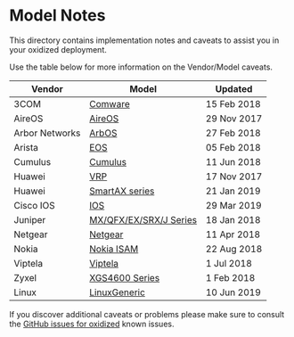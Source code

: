 # Model Notes

This directory contains implementation notes and caveats to assist you in your oxidized deployment.

Use the table below for more information on the Vendor/Model caveats.

Vendor          | Model           |Updated
----------------|-----------------|----------------
3COM|[Comware](Comware.md)|15 Feb 2018
AireOS|[AireOS](AireOS.md)|29 Nov 2017
Arbor Networks|[ArbOS](ArbOS.md)|27 Feb 2018
Arista|[EOS](EOS.md)|05 Feb 2018
Cumulus|[Cumulus](Cumulus.md)|11 Jun 2018
Huawei|[VRP](VRP-Huawei.md)|17 Nov 2017
Huawei|[SmartAX series](SmartAX-Huawei.md)|21 Jan 2019
Cisco IOS|[IOS](ios.md)|29 Mar 2019
Juniper|[MX/QFX/EX/SRX/J Series](JunOS.md)|18 Jan 2018
Netgear|[Netgear](Netgear.md)|11 Apr 2018
Nokia|[Nokia ISAM](Nokia.md)|22 Aug 2018
Viptela|[Viptela](Viptela.md)|1 Jul 2018
Zyxel|[XGS4600 Series](XGS4600-Zyxel.md)|1 Feb 2018
Linux|[LinuxGeneric](LinuxGeneric.md)|10 Jun 2019

If you discover additional caveats or problems please make sure to consult the [GitHub issues for oxidized](https://github.com/ytti/oxidized/issues) known issues.

